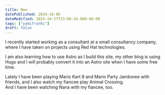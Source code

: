 ```yaml
---
title: Now
datePublished: 2024-10-06
dateModified: 2024-10-27T23:08:34.000-06:00
tags: ["yamifrankc"]
draft: false
---
```


I recently started working as a consultant at a small consultancy company, where I have taken on projects using Red Hat technologies.  

I am also learning how to use Astro as I build this site, my other blog is using Hugo and I will probably convert it into an Astro site when I have some free time.

Lately I have been playing Mario Kart 8 and Mario Party Jamboree with friends, and I also watch my fiancee play Animal Crossing.  
And I have been watching Nana with my fiancee, too.
